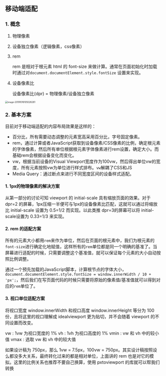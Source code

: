 ## 移动端适配

### 1. 概念

1. 物理像素

2. 设备独立像素（逻辑像素，css像素）

3. rem

   rem 是相对于根元素 html 的 font-size 来做计算。通常在页面初始化时加载时通过对`document.documentElement.style.fontSize` 设置来实现。

4. 设备像素比

   设备像素比(dpr) = 物理像素/设备独立像素

<img src="/Users/tianbaolin/Library/Application Support/typora-user-images/image-20191016105026261.png" alt="image-20191016105026261" style="zoom:50%;" />

### 2. 基本方案

目前对于移动端适配的内容布局效果是这样的：

* 百分比，所有需要动态调整的元素宽高采用百分比，字号固定像素。
* rem，通过计算或者JavaScript获取到设备像素/CSS像素的比例，确定根元素的字体像素，然后所有单位根据根元素字体像素进行rem设置，确定大小。而基础rem会根据设备变化而变化。
* vw，根据当前设备的Visual Viewport宽度作为100vw，然后得出单位vw的宽度，所有元素按照vw为单位进行样式排布。`vw`解耦了CSS和JS
* Media Query：通过断点来进行不同宽度区间的设备样式适配。

#### 1. 1px的物理像素的解决方案

从第一部分的讨论可知 viewport 的 initial-scale 具有缩放页面的效果。对于 dpr=2 的屏幕，1px压缩一半便可与1px的设备像素比匹配，这就可以通过将缩放比 initial-scale 设置为 0.5=1/2 而实现。以此类推 dpr=3的屏幕可以将 initial-scale设置为 0.33=1/3 来实现。

#### 2.  rem 的适配方案

所有的元素大小都用`rem`来作为单位，然后在页面的根元素中，我们为根元素的`font-size`进行确定化地赋值，这样所有的`rem`单位都是同一个明确的基准了。当屏幕进行适配的时候，只需要调整这个基准值，就可以保证每个元素的大小自动按照比例调整。

通过一个预先加载的JavaScript脚本，计算根节点的字体大小，`document.documentElement.style.fontSize = window.innerWidth / 10 + 'px';`，然后我们在写页面代码的时候只需要将原始的像素值/基准值就可以得到对应的`rem`单位了。

#### 3. 视口单位适配方案

将视口宽度 window.innerWidth 和视口高度 window.innerHeight 等分为 100 份，且将这里的视口理解成 idealviewport 更为贴切，并不会随着 viewport 的不同设置而改变。

vw : 1vw 为视口宽度的 1%
vh : 1vh 为视口高度的 1%
vmin :  vw 和 vh 中的较小值
vmax : 选取 vw 和 vh 中的较大值

如果设计稿为 750px，那么 1vw = 7.5px，100vw = 750px。其实设计稿按照设么都没多大关系，最终转化过来的都是相对单位，上面讲的 rem 也是对它的模拟。这里的比例关系也推荐不要自己换算，使用 pxtoviewport 的库就可以帮我们转换
